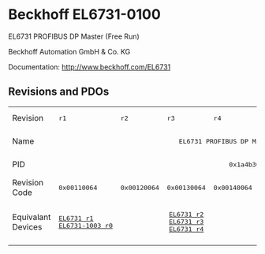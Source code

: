 # Beckhoff EL6731-0100

EL6731 PROFIBUS DP Master (Free Run)

Beckhoff Automation GmbH & Co. KG

Documentation: <a href="http://www.beckhoff.com/EL6731">http://www.beckhoff.com/EL6731</a>

## Revisions and PDOs
<table>
<tr >
<td class="first">Revision</td>
<td ><pre>r1</pre></td>
<td ><pre>r2</pre></td>
<td ><pre>r3</pre></td>
<td ><pre>r4</pre></td>
<td ><pre>r5</pre></td>
<td ><pre>r6</pre></td>
<td ><pre>r7</pre></td>
<td ><pre>r9</pre></td>
</tr>
<tr >
<td class="first">Name</td>
<td  colspan=8 align="center"><pre>EL6731 PROFIBUS DP Master (Free Run)</pre></td>
</tr>
<tr >
<td class="first">PID</td>
<td  colspan=8 align="center"><pre>0x1a4b3052</pre></td>
</tr>
<tr >
<td class="first">Revision Code</td>
<td ><pre>0x00110064</pre></td>
<td ><pre>0x00120064</pre></td>
<td ><pre>0x00130064</pre></td>
<td ><pre>0x00140064</pre></td>
<td ><pre>0x00150064</pre></td>
<td ><pre>0x00160064</pre></td>
<td ><pre>0x00170064</pre></td>
<td ><pre>0x00190064</pre></td>
</tr>
<tr >
<td class="first">Equivalant Devices</td>
<td ><pre><a href="EL6731">EL6731 r1</a><br/><a href="EL6731-1003">EL6731-1003 r0</a></pre></td>
<td  colspan=3 align="center"><pre><a href="EL6731">EL6731 r2</a><br/><a href="EL6731">EL6731 r3</a><br/><a href="EL6731">EL6731 r4</a></pre></td>
<td  colspan=4 align="center"><pre><a href="EL6731">EL6731 r5</a><br/><a href="EL6731">EL6731 r6</a><br/><a href="EL6731">EL6731 r7</a><br/><a href="EL6731">EL6731 r9</a></pre></td>
</tr>
</table>
